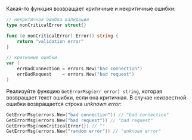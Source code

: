
Какая-то функция возвращает критичные и некритичные ошибки:

```go
// некритичная ошибка валидации
type nonCriticalError struct{}

func (e nonCriticalError) Error() string {
	return "validation error"
}

// критичные ошибки
var (
	errBadConnection = errors.New("bad connection")
	errBadRequest    = errors.New("bad request")
)
```

Реализуйте функцию `GetErrorMsg(err error) string`, которая возвращает текст ошибки, если она критичная. В случае неизвестной ошибки возвращается строка *unknown error*:

```go
GetErrorMsg(errors.New("bad connection")) // "bad connection"
GetErrorMsg(errors.New("bad request")) // "bad request"
GetErrorMsg(nonCriticalError{}) // ""
GetErrorMsg(errors.New("random error")) // "unknown error"
```
